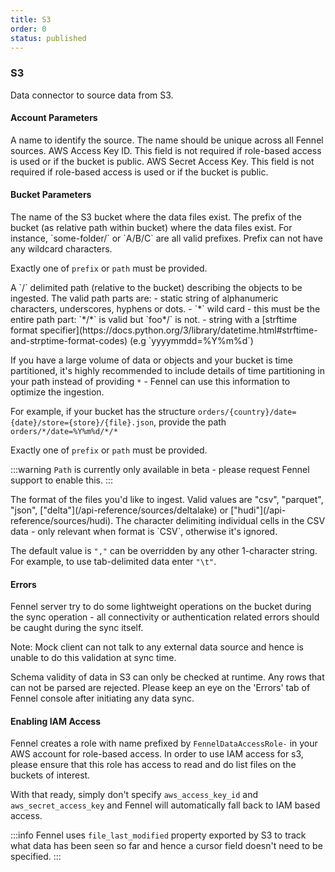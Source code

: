 ```yaml
---
title: S3
order: 0
status: published
---
```

### S3
<Divider>
<LeftSection>
Data connector to source data from S3.

#### Account Parameters
<Expandable title="name" type="str">
A name to identify the source. The name should be unique across all Fennel sources.
</Expandable>

<Expandable title="aws_access_key_id" type="Optional[str]" defaultVal="None">
AWS Access Key ID. This field is not required if role-based access is used or if
the bucket is public.
</Expandable>

<Expandable title="aws_secrete_access_key" type="Optional[str]" defaultVal="None">
AWS Secret Access Key. This field is not required if role-based access is used 
or if the bucket is public.
</Expandable>


#### Bucket Parameters
<Expandable title="bucket" type="str">
The name of the S3 bucket where the data files exist.
</Expandable>

<Expandable title="prefix" type="Optional[str]" defaultVal="None">
The prefix of the bucket (as relative path within bucket) where the data files
exist. For instance, `some-folder/` or `A/B/C` are all valid prefixes. Prefix
can not have any wildcard characters.

Exactly one of `prefix` or `path` must be provided.
</Expandable>

<Expandable title="path" type="Optional[str]" defaultVal="None">
A `/` delimited path (relative to the bucket) describing the objects to be 
ingested. The valid path parts are:
- static string of alphanumeric characters, underscores, hyphens or dots.
- `*` wild card - this must be the entire path part: `*/*` is valid but `foo*/` is not.
- string with a [strftime format specifier](https://docs.python.org/3/library/datetime.html#strftime-and-strptime-format-codes) (e.g `yyyymmdd=%Y%m%d`)

If you have a large volume of data or objects and your bucket is time partitioned,
it's highly recommended to include details of time partitioning in your path instead
of providing `*` - Fennel can use this information to optimize the ingestion.

For example, if your bucket has the structure `orders/{country}/date={date}/store={store}/{file}.json`, provide the path `orders/*/date=%Y%m%d/*/*`

Exactly one of `prefix` or `path` must be provided.
</Expandable>

:::warning
`Path` is currently only available in beta - please request Fennel support to 
enable this.
:::

<Expandable title="format" type="str" defaultVal="csv">
The format of the files you'd like to ingest. Valid values are "csv", "parquet", 
"json", ["delta"](/api-reference/sources/deltalake) or ["hudi"](/api-reference/sources/hudi).
</Expandable>

<Expandable title="delimiter" type="Optional[str]" defaultVal=",">
The character delimiting individual cells in the CSV data - only relevant when
format is `CSV`, otherwise it's ignored.

The default value is `","` can be overridden by any other 1-character string. For 
example, to use tab-delimited data enter `"\t"`.  
</Expandable>

#### Errors
<Expandable title="Connectivity or authentication errors">
Fennel server try to do some lightweight operations on the bucket during the sync
operation - all connectivity or authentication related errors should be caught
during the sync itself.

Note: Mock client can not talk to any external data source and hence is unable to
do this validation at sync time.
</Expandable>

<Expandable title="Schema mismatch errors">
Schema validity of data in S3 can only be checked at runtime. Any rows that 
can not be parsed are rejected. Please keep an eye on the 'Errors' tab of 
Fennel console after initiating any data sync.
</Expandable>

#### Enabling IAM Access
Fennel creates a role with name prefixed by `FennelDataAccessRole-` in 
your AWS account for role-based access. In order to use IAM access for s3, please
ensure that this role has access to read and do list files on the buckets of 
interest. 

With that ready, simply don't specify `aws_access_key_id` and 
`aws_secret_access_key` and Fennel will automatically fall back to IAM based 
access.


:::info
Fennel uses  `file_last_modified` property exported by S3 to track what data has 
been seen so far and hence a cursor field doesn't need to be specified.
:::

</LeftSection>
<RightSection>
<pre snippet="api-reference/sources/s3#s3_prefix"
    status="success" message="S3 ingestion via prefix" highlight="4-8,10">
</pre>
<pre snippet="api-reference/sources/s3#s3_path"
    status="success" message="S3 ingestion via path" highlight="4-8,10,12">
</pre>
</RightSection>
</Divider>

